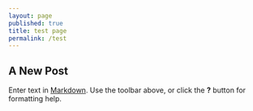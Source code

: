 ```yaml
---
layout: page
published: true
title: test page
permalink: /test
---
```


## A New Post

Enter text in [Markdown](http://daringfireball.net/projects/markdown/). Use the toolbar above, or click the **?** button for formatting help.